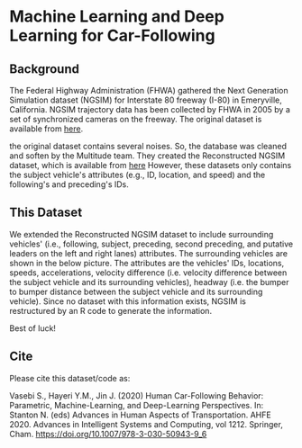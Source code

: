 # Machine Learning and Deep Learning for Car-Following
 
## Background
The Federal Highway Administration (FHWA) gathered the Next Generation Simulation dataset (NGSIM) for Interstate 80 freeway (I-80) in Emeryville, California. NGSIM trajectory data has been collected by FHWA in 2005 by a set of synchronized cameras on the freeway. The original dataset is available from [here](https://ops.fhwa.dot.gov/trafficanalysistools/ngsim.htm).

the original dataset contains several noises. So, the database was cleaned and soften by the Multitude team. They created the Reconstructed NGSIM dataset, which is available from [here](http://www.multitude-project.eu/reconstructed-ngsim.html) However, these datasets only contains the subject vehicle's attributes (e.g., ID, location, and speed) and the following's and preceding's IDs. 

## This Dataset
We extended the Reconstructed NGSIM dataset to include surrounding vehicles' (i.e., following, subject, preceding, second preceding, and putative leaders on the left and right lanes) attributes. The surrounding vehicles are shown in the below picture. The attributes are the vehicles' IDs, locations, speeds, accelerations, velocity difference (i.e. velocity difference between the subject vehicle and its surrounding vehicles), headway (i.e. the bumper to bumper distance between the subject vehicle and its surrounding vehicle). Since no dataset with this information exists, NGSIM is restructured by an R code to generate the information. 

Best of luck!

## Cite
Please cite this dataset/code as:

Vasebi S., Hayeri Y.M., Jin J. (2020) Human Car-Following Behavior: Parametric, Machine-Learning, and Deep-Learning Perspectives. In: Stanton N. (eds) Advances in Human Aspects of Transportation. AHFE 2020. Advances in Intelligent Systems and Computing, vol 1212. Springer, Cham. https://doi.org/10.1007/978-3-030-50943-9_6
 

